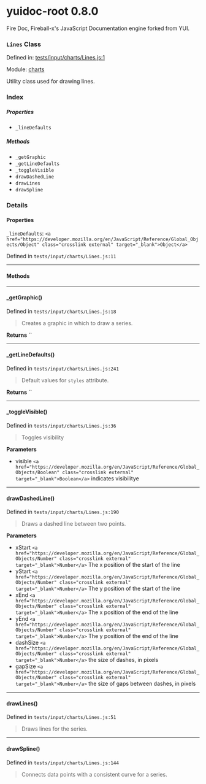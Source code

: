 
# yuidoc-root 0.8.0

Fire Doc, Fireball-x&#x27;s JavaScript Documentation engine forked from YUI.

### `Lines` Class


Defined in: [tests/input/charts/Lines.js:1](../files/tests/input/charts/Lines.js.js)

Module: [charts](../modules/charts.md)




Utility class used for drawing lines.

### Index

##### Properties

  - `_lineDefaults`



##### Methods


  - `_getGraphic`
  - `_getLineDefaults`
  - `_toggleVisible`
  - `drawDashedLine`
  - `drawLines`
  - `drawSpline`





### Details


#### Properties


`_lineDefaults`: `<a href="https://developer.mozilla.org/en/JavaScript/Reference/Global_Objects/Object" class="crosslink external" target="_blank">Object</a>`

Defined in `tests/input/charts/Lines.js:11`



---------------------









<!-- Method Block -->
#### Methods



--------------------------
#### _getGraphic() 

Defined in `tests/input/charts/Lines.js:18`



> Creates a graphic in which to draw a series.


**Returns**
`` 


--------------------------
#### _getLineDefaults() 

Defined in `tests/input/charts/Lines.js:241`



> Default values for `styles` attribute.


**Returns**
`` 


--------------------------
#### _toggleVisible() 

Defined in `tests/input/charts/Lines.js:36`



> Toggles visibility

**Parameters**
- visible `<a href="https://developer.mozilla.org/en/JavaScript/Reference/Global_Objects/Boolean" class="crosslink external" target="_blank">Boolean</a>` indicates visibilitye



--------------------------
#### drawDashedLine() 

Defined in `tests/input/charts/Lines.js:190`



> Draws a dashed line between two points.

**Parameters**
- xStart `<a href="https://developer.mozilla.org/en/JavaScript/Reference/Global_Objects/Number" class="crosslink external" target="_blank">Number</a>` The x position of the start of the line
- yStart `<a href="https://developer.mozilla.org/en/JavaScript/Reference/Global_Objects/Number" class="crosslink external" target="_blank">Number</a>` The y position of the start of the line
- xEnd `<a href="https://developer.mozilla.org/en/JavaScript/Reference/Global_Objects/Number" class="crosslink external" target="_blank">Number</a>` The x position of the end of the line
- yEnd `<a href="https://developer.mozilla.org/en/JavaScript/Reference/Global_Objects/Number" class="crosslink external" target="_blank">Number</a>` The y position of the end of the line
- dashSize `<a href="https://developer.mozilla.org/en/JavaScript/Reference/Global_Objects/Number" class="crosslink external" target="_blank">Number</a>` the size of dashes, in pixels
- gapSize `<a href="https://developer.mozilla.org/en/JavaScript/Reference/Global_Objects/Number" class="crosslink external" target="_blank">Number</a>` the size of gaps between dashes, in pixels



--------------------------
#### drawLines() 

Defined in `tests/input/charts/Lines.js:51`



> Draws lines for the series.




--------------------------
#### drawSpline() 

Defined in `tests/input/charts/Lines.js:144`



> Connects data points with a consistent curve for a series.





